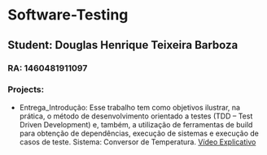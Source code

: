 # Software-Testing
## Student: Douglas Henrique Teixeira Barboza
### RA: 1460481911097
### Projects: 
- Entrega_Introdução: Esse trabalho tem como objetivos ilustrar, na prática, o método de desenvolvimento orientado a testes (TDD – Test Driven Development) e, também, a utilização de ferramentas de build para obtenção de dependências, execução de sistemas e execução de casos de teste. 
 Sistema: Conversor de Temperatura. [Vídeo Explicativo](https://youtu.be/H9mkTrC9R3A)
